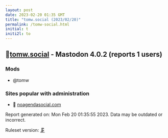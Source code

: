 ```yaml
---
layout: post
date: 2023-02-20 01:35 GMT
title: "tomw.social (2023/02/20)"
permalink: /tomw-social.html
initial: t
initi2l: to
---
```


## 💉[tomw.social](https://tomw.social) - Mastodon 4.0.2 (reports 1 users)

### Mods
 * @tomw

### Sites popular with administration

* 💉 [noagendasocial.com](/noagendasocial-com.html)

Report generated on: Mon Feb 20 01:35:55 2023. Data may be outdated or incorrect.

Ruleset version: [🗜](/version-clamp)
